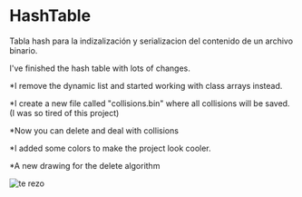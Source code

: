 # HashTable
Tabla hash para la indizalización y serializacion del contenido de un archivo binario.

I've finished the hash table with lots of changes.

*I remove the dynamic list and started working with class arrays instead. 

*I create a new file called "collisions.bin" where all collisions will be saved. (I was so tired of this project) 

*Now you can delete and deal with collisions 

*I added some colors to make the project look cooler. 

*A new drawing for the delete algorithm 

![te rezo](https://user-images.githubusercontent.com/41934871/234478111-450a2b11-5818-48e6-b629-a8e58f7744ba.gif)
